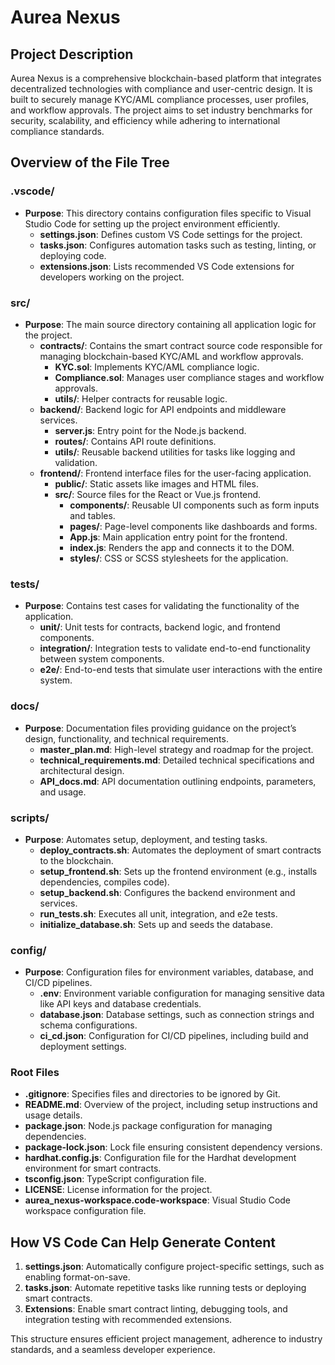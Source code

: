 # Aurea Nexus

## Project Description
Aurea Nexus is a comprehensive blockchain-based platform that integrates decentralized technologies with compliance and user-centric design. It is built to securely manage KYC/AML compliance processes, user profiles, and workflow approvals. The project aims to set industry benchmarks for security, scalability, and efficiency while adhering to international compliance standards.

## Overview of the File Tree

### .vscode/
- **Purpose**: This directory contains configuration files specific to Visual Studio Code for setting up the project environment efficiently.
  - **settings.json**: Defines custom VS Code settings for the project.
  - **tasks.json**: Configures automation tasks such as testing, linting, or deploying code.
  - **extensions.json**: Lists recommended VS Code extensions for developers working on the project.

### src/
- **Purpose**: The main source directory containing all application logic for the project.
  - **contracts/**: Contains the smart contract source code responsible for managing blockchain-based KYC/AML and workflow approvals.
    - **KYC.sol**: Implements KYC/AML compliance logic.
    - **Compliance.sol**: Manages user compliance stages and workflow approvals.
    - **utils/**: Helper contracts for reusable logic.
  - **backend/**: Backend logic for API endpoints and middleware services.
    - **server.js**: Entry point for the Node.js backend.
    - **routes/**: Contains API route definitions.
    - **utils/**: Reusable backend utilities for tasks like logging and validation.
  - **frontend/**: Frontend interface files for the user-facing application.
    - **public/**: Static assets like images and HTML files.
    - **src/**: Source files for the React or Vue.js frontend.
      - **components/**: Reusable UI components such as form inputs and tables.
      - **pages/**: Page-level components like dashboards and forms.
      - **App.js**: Main application entry point for the frontend.
      - **index.js**: Renders the app and connects it to the DOM.
      - **styles/**: CSS or SCSS stylesheets for the application.

### tests/
- **Purpose**: Contains test cases for validating the functionality of the application.
  - **unit/**: Unit tests for contracts, backend logic, and frontend components.
  - **integration/**: Integration tests to validate end-to-end functionality between system components.
  - **e2e/**: End-to-end tests that simulate user interactions with the entire system.

### docs/
- **Purpose**: Documentation files providing guidance on the project’s design, functionality, and technical requirements.
  - **master_plan.md**: High-level strategy and roadmap for the project.
  - **technical_requirements.md**: Detailed technical specifications and architectural design.
  - **API_docs.md**: API documentation outlining endpoints, parameters, and usage.

### scripts/
- **Purpose**: Automates setup, deployment, and testing tasks.
  - **deploy_contracts.sh**: Automates the deployment of smart contracts to the blockchain.
  - **setup_frontend.sh**: Sets up the frontend environment (e.g., installs dependencies, compiles code).
  - **setup_backend.sh**: Configures the backend environment and services.
  - **run_tests.sh**: Executes all unit, integration, and e2e tests.
  - **initialize_database.sh**: Sets up and seeds the database.

### config/
- **Purpose**: Configuration files for environment variables, database, and CI/CD pipelines.
  - **.env**: Environment variable configuration for managing sensitive data like API keys and database credentials.
  - **database.json**: Database settings, such as connection strings and schema configurations.
  - **ci_cd.json**: Configuration for CI/CD pipelines, including build and deployment settings.

### Root Files
- **.gitignore**: Specifies files and directories to be ignored by Git.
- **README.md**: Overview of the project, including setup instructions and usage details.
- **package.json**: Node.js package configuration for managing dependencies.
- **package-lock.json**: Lock file ensuring consistent dependency versions.
- **hardhat.config.js**: Configuration file for the Hardhat development environment for smart contracts.
- **tsconfig.json**: TypeScript configuration file.
- **LICENSE**: License information for the project.
- **aurea_nexus-workspace.code-workspace**: Visual Studio Code workspace configuration file.

## How VS Code Can Help Generate Content
1. **settings.json**: Automatically configure project-specific settings, such as enabling format-on-save.
2. **tasks.json**: Automate repetitive tasks like running tests or deploying smart contracts.
3. **Extensions**: Enable smart contract linting, debugging tools, and integration testing with recommended extensions.

This structure ensures efficient project management, adherence to industry standards, and a seamless developer experience.